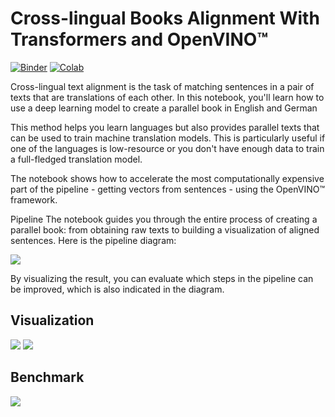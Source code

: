# Cross-lingual Books Alignment With Transformers and OpenVINO™

[![Binder](https://mybinder.org/badge_logo.svg)](https://mybinder.org/v2/gh/openvinotoolkit/openvino_notebooks/HEAD?labpath=notebooks%2Fcross-lingual-books-alignment%2Fcross-lingual-books-alignment.ipynb) [![Colab](https://colab.research.google.com/assets/colab-badge.svg)](https://colab.research.google.com/github/openvinotoolkit/openvino_notebooks/blob/latest/notebooks/cross-lingual-books-alignment/cross-lingual-books-alignment.ipynb)

Cross-lingual text alignment is the task of matching sentences in a pair of texts that are translations of each other. In this notebook, you'll learn how to use a deep learning model to create a parallel book in English and German

This method helps you learn languages but also provides parallel texts that can be used to train machine translation models. This is particularly useful if one of the languages is low-resource or you don't have enough data to train a full-fledged translation model.

The notebook shows how to accelerate the most computationally expensive part of the pipeline - getting vectors from sentences - using the OpenVINO™ framework.

Pipeline
The notebook guides you through the entire process of creating a parallel book: from obtaining raw texts to building a visualization of aligned sentences. Here is the pipeline diagram:

<img src="https://user-images.githubusercontent.com/51917466/254582697-18f3ab38-e264-4b2c-a088-8e54b855c1b2.png"/>

By visualizing the result, you can evaluate which steps in the pipeline can be improved, which is also indicated in the diagram.

## Visualization

<img src="https://user-images.githubusercontent.com/51917466/254583328-7e5cf756-fa4c-4427-84be-04326433cd9a.png">

<img src="https://user-images.githubusercontent.com/51917466/254583163-3bb85143-627b-4f02-b628-7bef37823520.png">

## Benchmark
<img src="https://user-images.githubusercontent.com/51917466/254592797-0dbb6eb5-4035-48ae-b16f-5e09b93a7e72.png">

